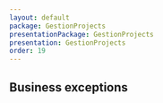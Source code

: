 ```yaml
---
layout: default
package: GestionProjects
presentationPackage: GestionProjects
presentation: GestionProjects
order: 19
---
```


## Business exceptions 


